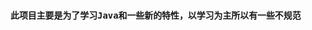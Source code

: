 <!--
 * @Author: Lee
 * @Date: 2022-12-03 20:59:01
 * @LastEditTime: 2023-02-26 17:34:42
 * @LastEditors: Lee
-->

### `此项目主要是为了学习Java和一些新的特性，以学习为主所以有一些不规范`
